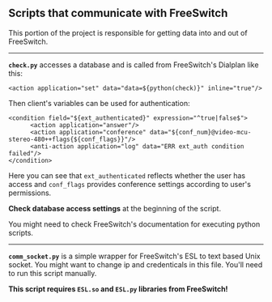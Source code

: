 ## Scripts that communicate with FreeSwitch
This portion of the project is responsible for getting data into and out of FreeSwitch.

---

**`check.py`** accesses a database and is called from FreeSwitch's Dialplan like this:
```
<action application="set" data="data=${python(check)}" inline="true"/>
```

Then client's variables can be used for authentication:
```
<condition field="${ext_authenticated}" expression="^true|false$">
	  <action application="answer"/>
	  <action application="conference" data="${conf_num}@video-mcu-stereo-480++flags{${conf_flags}}"/>
	  <anti-action application="log" data="ERR ext_auth condition failed"/>
</condition>
```

Here you can see that `ext_authenticated` reflects whether the user has access and `conf_flags` provides conference settings according to user's permissions.

**Check database access settings** at the beginning of the script.

You might need to check FreeSwitch's documentation for executing python scripts.

---

**`comm_socket.py`** is a simple wrapper for FreeSwitch's ESL to text based Unix socket. You might want to change ip and credenticals in this file. You'll need to run this script manually.

**This script requires `ESL.so` and `ESL.py` libraries from FreeSwitch!**